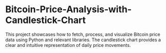 # Bitcoin-Price-Analysis-with-Candlestick-Chart
This project showcases how to fetch, process, and visualize Bitcoin price data using Python and relevant libraries. The candlestick chart provides a clear and intuitive representation of daily price movements.
